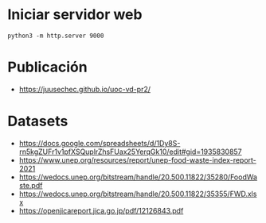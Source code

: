 # Iniciar servidor web
```
python3 -m http.server 9000
```

# Publicación
- https://juusechec.github.io/uoc-vd-pr2/

# Datasets
- https://docs.google.com/spreadsheets/d/1Dy8S-rn5kgZUFr1v1pfXSQuplrZhsFUax25YerqGk10/edit#gid=1935830857
- https://www.unep.org/resources/report/unep-food-waste-index-report-2021
- https://wedocs.unep.org/bitstream/handle/20.500.11822/35280/FoodWaste.pdf
- https://wedocs.unep.org/bitstream/handle/20.500.11822/35355/FWD.xlsx
- https://openjicareport.jica.go.jp/pdf/12126843.pdf
